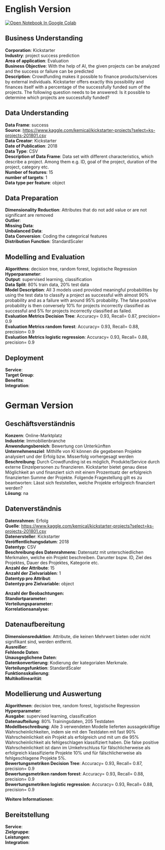# English Version

<a href="https://colab.research.google.com/github/AlexRossmann/machine-learning-services/blob/main/Success%20Predicition/Prediction%20of%20Successfully%20Financed%20Projects/notebook.ipynb"><img src="https://colab.research.google.com/assets/colab-badge.svg" alt="Open Notebook In Google Colab"/></a>  



## Business Understanding
  
__Corporation__: Kickstarter  
__Industry__: project success prediction  
__Area of application__: Evaluation  
__Business Objective__: With the help of AI, the given projects can be analyzed and the success or failure can be predicted   
__Description__: Crowdfunding makes it possible to finance products/services by external individuals. Kickstarter offers exactly this possibility and finances itself with a percentage of the successfully funded sum of the projects.
The following question needs to be answered: Is it possible to determine which projects are successfully funded?

## Data Understanding
  
__Data Frame__: success  
__Source__: https://www.kaggle.com/kemical/kickstarter-projects?select=ks-projects-201801.csv   
__Data Creator__: Kickstarter  
__Date of Publication__: 2018  
__Data Type__: CSV  
__Description of Data Frame__: Data set with different characteristics, which describe a project. Among them e.g. ID, goal of the project, duration of the project, category etc.  
__Number of features__: 15  
__number of targets__: 1  
__Data type per feature__: object

## Data Preparation
  
__Dimensionality Reduction__: Attributes that do not add value or are not significant are removed  
__Outlier__:  
__Missing Data__:  
__Unbalanced Data__:  
__Data Conversion__: Coding the categorical features  
__Distribution Function__: StandardScaler

## Modelling and Evaluation
  
__Algorithms__: decision tree, random forest, logistische Regression  
__Hyperparameter__:  
__Output__: supervised learning, classification  
__Data Split__: 80% train data, 20% test data   
__Model Description__: All 3 models used provided meaningful probabilities by using the test data to classify a project as successful with almost 90% probability and as a failure with around 95% probability. The false positive probability is then conversely 10% for projects incorrectly classified as successful and 5% for projects incorrectly classified as failed.  
__Evaluation Metrics Decision Tree__: Accuracy= 0.93, Recall= 0.87, precision= 0.9  
__Evaluation Metrics random forest__: Accuracy= 0.93, Recall= 0.88, precision= 0.9  
__Evaluation Metrics logistic regression__: Accuracy= 0.93, Recall= 0.88, precision= 0.9

## Deployment
  
__Service__:  
__Target Group__:  
__Benefits__:  
__Integration__:

# German Version

## Geschäftsverständnis
  
__Konzern__: Online-Marktplatz   
__Industrie__: Immobilienbranche  
__Anwendungsbereich__: Bewertung con Unterkünften  
__Unternehmensziel__: Mithilfe von KI können die gegebenen Projekte analysiert und der Erfolg bzw. Misserfolg vorhergesagt werden   
__Beschreibung__: Durch Crowdfunding ist es möglich, Produkte/Service durch externe Einzelpersonen zu finanzieren. Kickstarter bietet genau diese Möglichkeit an und finanziert sich mit einem Prozentsatz der erfolgreich finanzierten Summe der Projekte.
Folgende Fragestellung gilt es zu beantworten: Lässt sich feststellen, welche Projekte erfolgreich finanziert werden?  
__Lösung__: na 

## Datenverständnis
  
__Datenrahmen__: Erfolg    
__Quelle__: https://www.kaggle.com/kemical/kickstarter-projects?select=ks-projects-201801.csv   
__Datenersteller__: Kickstarter   
__Veröffentlichungsdatum__: 2018  
__Datentyp__: CSV       
__Beschreibung des Datenrahmens:__ Datensatz mit unterschiedlichen Merkmalen, welche ein Projekt beschreiben. Darunter bspw. ID, Ziel des Projektes, Dauer des Projektes, Kategorie etc.  
__Anzahl der Attribute__: 15  
__Anzahl der Zielvariablen__: 1    
__Datentyp pro Attribut__:   
__Datentyp pro Zielvariable:__ object
  
__Anzahl der Beobachtungen:__   
__Standortparameter:__    
__Verteilungsparameter:__    
__Korrelationsanalyse:__  

## Datenaufbereitung
  
__Dimensionsreduktion__: Attribute, die keinen Mehrwert bieten oder nicht signifikant sind, werden entfernt.    
__Ausreißer__:  
__Fehlende Daten__:  
__Unausgeglichene Daten__:    
__Datenkonvertierung__: Kodierung der kategorialen Merkmale.   
__Verteilungsfunktion__: StandardScaler  
__Funktionsskalierung__:  
__Multikollinearität__:  

## Modellierung und Auswertung
  
__Algorithmen__: decision tree, random forest, logistische Regression  
__Hyperparameter__:    
__Ausgabe__: supervised learning, classification  
__Datenaufteilung__: 80% Trainingsdaten, 205 Testdaten  
__Modellbeschreibung__: Alle 3 verwendeten Modelle lieferten aussagekräftige Wahrscheinlichkeiten, indem sie mit den Testdaten mit fast 90% Wahrscheinlichkeit ein Projekt als erfolgreich und mit um die 95% Wahrscheinlichkeit als fehlgeschlagen klassifiziert haben. Die false positive Wahrscheinlichkeit ist dann im Umkehrschluss für fälschlicherweise als erfolgreich klassifizierte Projekte 10% und für fälschlicherweise als fehlgeschlagene Projekte 5%.  
__Bewertungsmetriken Decision Tree__: Accuracy= 0.93, Recall= 0.87, precision= 0.9  
__Bewertungsmetriken random forest__: Accuracy= 0.93, Recall= 0.88, precision= 0.9  
__Bewertungsmetriken logistic regression__: Accuracy= 0.93, Recall= 0.88, precision= 0.9
  
__Weitere Informationen__:  

## Bereitstellung
  
__Service__:  
__Zielgruppe__:    
__Leistungen__:   
__Integration__: 
